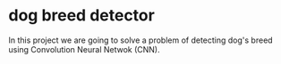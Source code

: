 # dog breed detector

In this project we are going to solve a problem of detecting dog's breed using Convolution Neural Netwok (CNN).
